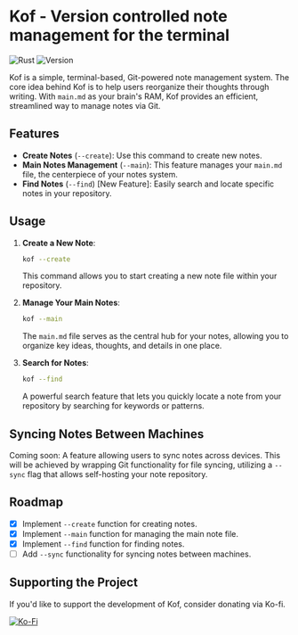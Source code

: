 # Kof - Version controlled note management for the terminal

![Rust](https://img.shields.io/badge/language-Rust-blue?style=flat-square)
![Version](https://img.shields.io/badge/version-0.1.3-orange?style=flat-square)

Kof is a simple, terminal-based, Git-powered note management system. The core idea behind Kof is to help users reorganize their thoughts through writing. With `main.md` as your brain's RAM, Kof provides an efficient, streamlined way to manage notes via Git.

## Features

- **Create Notes** (`--create`): Use this command to create new notes.
- **Main Notes Management** (`--main`): This feature manages your `main.md` file, the centerpiece of your notes system.
- **Find Notes** (`--find`) [New Feature]: Easily search and locate specific notes in your repository.
  
## Usage

1. **Create a New Note**:
   ```bash
   kof --create
   ```
   This command allows you to start creating a new note file within your repository.

2. **Manage Your Main Notes**:
   ```bash
   kof --main
   ```
   The `main.md` file serves as the central hub for your notes, allowing you to organize key ideas, thoughts, and details in one place.

3. **Search for Notes**:
   ```bash
   kof --find
   ```
   A powerful search feature that lets you quickly locate a note from your repository by searching for keywords or patterns.

## Syncing Notes Between Machines

Coming soon: A feature allowing users to sync notes across devices. This will be achieved by wrapping Git functionality for file syncing, utilizing a `--sync` flag that allows self-hosting your note repository.

## Roadmap

- [x] Implement `--create` function for creating notes.
- [x] Implement `--main` function for managing the main note file.
- [x] Implement `--find` function for finding notes.
- [ ] Add `--sync` functionality for syncing notes between machines.

## Supporting the Project

If you'd like to support the development of Kof, consider donating via Ko-fi.

[![Ko-Fi](https://img.shields.io/badge/Donate-Ko--fi-red?style=flat-square)](https://ko-fi.com/pindjouf)
